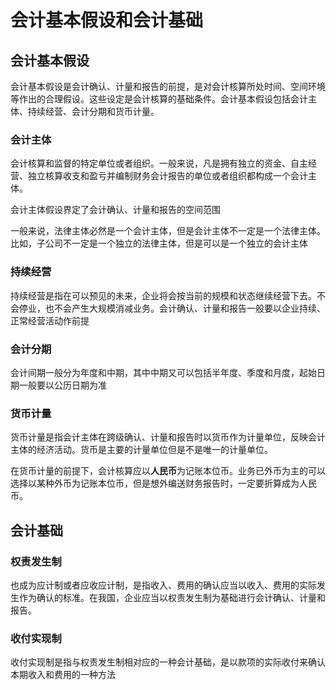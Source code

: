 # 会计基本假设和会计基础

## 会计基本假设

会计基本假设是会计确认、计量和报告的前提，是对会计核算所处时间、空间环境等作出的合理假设。这些设定是会计核算的基础条件。会计基本假设包括会计主体、持续经营、会计分期和货币计量。

### 会计主体

会计核算和监督的特定单位或者组织。一般来说，凡是拥有独立的资金、自主经营、独立核算收支和盈亏并编制财务会计报告的单位或者组织都构成一个会计主体。

会计主体假设界定了会计确认、计量和报告的空间范围

一般来说，法律主体必然是一个会计主体，但是会计主体不一定是一个法律主体。比如，子公司不一定是一个独立的法律主体，但是可以是一个独立的会计主体

### 持续经营

持续经营是指在可以预见的未来，企业将会按当前的规模和状态继续经营下去。不会停业，也不会产生大规模消减业务。会计确认、计量和报告一般要以企业持续、正常经营活动作前提

### 会计分期

会计间期一般分为年度和中期，其中中期又可以包括半年度、季度和月度，起始日期一般要以公历日期为准

### 货币计量

货币计量是指会计主体在跨级确认、计量和报告时以货币作为计量单位，反映会计主体的经济活动。货币是主要的计量单位但是不是唯一的计量单位。

在货币计量的前提下，会计核算应以**人民币**为记账本位币。业务已外币为主的可以选择以某种外币为记账本位币，但是想外编送财务报告时，一定要折算成为人民币。

## 会计基础

### 权责发生制

也成为应计制或者应收应计制，是指收入、费用的确认应当以收入、费用的实际发生作为确认的标准。在我国，企业应当以权责发生制为基础进行会计确认、计量和报告。

### 收付实现制

收付实现制是指与权责发生制相对应的一种会计基础，是以款项的实际收付来确认本期收入和费用的一种方法